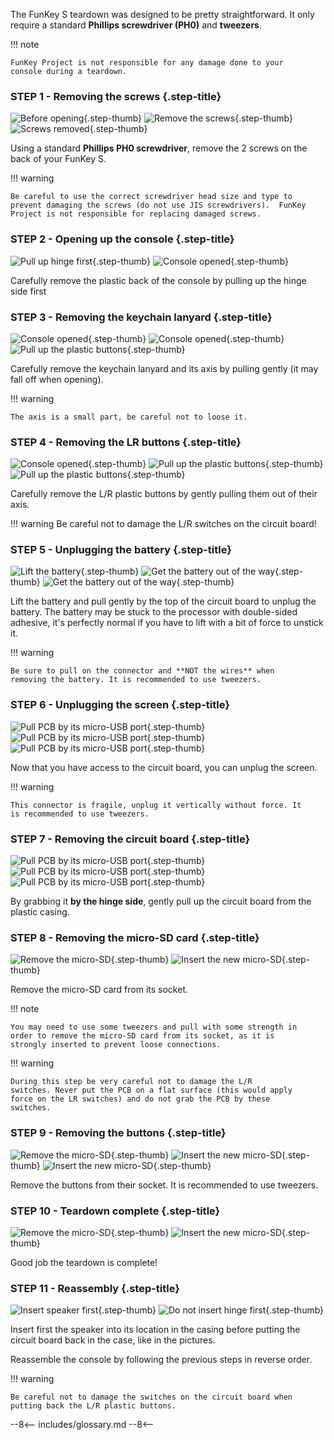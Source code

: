 The FunKey S teardown was designed to be
pretty straightforward. It only require a standard **Phillips
screwdriver (PH0)** and **tweezers**.

!!! note

    FunKey Project is not responsible for any damage done to your
    console during a teardown.

### **STEP 1 - Removing the screws** {.step-title}

![Before opening](/assets/images/disassembly/IMG_8800.jpg){.step-thumb}
![Remove the screws](/assets/images/disassembly/IMG_8801.jpg){.step-thumb}
![Screws removed](/assets/images/disassembly/IMG_8803.jpg){.step-thumb}

Using a standard **Phillips PH0 screwdriver**, remove the 2 screws on
the back of your FunKey S.

!!! warning

    Be careful to use the correct screwdriver head size and type to
    prevent damaging the screws (do not use JIS screwdrivers).  FunKey
    Project is not responsible for replacing damaged screws.

### **STEP 2 - Opening up the console** {.step-title}

![Pull up hinge first](/assets/images/disassembly/IMG_8848.jpg){.step-thumb}
![Console opened](/assets/images/disassembly/IMG_8989.jpg){.step-thumb}

Carefully remove the plastic back of the console by pulling up the
hinge side first

### **STEP 3 - Removing the keychain lanyard** {.step-title}

![Console opened](/assets/images/disassembly/IMG_8994.jpg){.step-thumb}
![Console opened](/assets/images/disassembly/IMG_8993.jpg){.step-thumb}
![Pull up the plastic buttons](/assets/images/disassembly/IMG_8896.jpg){.step-thumb}

Carefully remove the keychain lanyard and its axis by pulling gently
(it may fall off when opening).

!!! warning

    The axis is a small part, be careful not to loose it.

### **STEP 4 - Removing the LR buttons** {.step-title}

![Console opened](/assets/images/disassembly/IMG_8846.jpg){.step-thumb}
![Pull up the plastic buttons](/assets/images/disassembly/IMG_8844.jpg){.step-thumb}
![Pull up the plastic buttons](/assets/images/disassembly/IMG_8900.jpg){.step-thumb}

Carefully remove the L/R plastic buttons by gently pulling them out of
their axis.

!!! warning
    Be careful not to damage the L/R switches on the circuit board!

### **STEP 5 - Unplugging the battery** {.step-title}

![Lift the battery](/assets/images/disassembly/IMG_8818.jpg){.step-thumb}
![Get the battery out of the way](/assets/images/disassembly/IMG_8828.jpg){.step-thumb}
![Get the battery out of the way](/assets/images/disassembly/IMG_8986_arrow.jpg){.step-thumb}

Lift the battery and pull gently by the top of the circuit board to
unplug the battery. The battery may be stuck to the processor with
double-sided adhesive, it's perfectly normal if you have to lift with
a bit of force to unstick it.

!!! warning

    Be sure to pull on the connector and **NOT the wires** when
    removing the battery. It is recommended to use tweezers.

### **STEP 6 - Unplugging the screen** {.step-title}

![Pull PCB by its micro-USB port](/assets/images/disassembly/IMG_8964.jpg){.step-thumb}
![Pull PCB by its micro-USB port](/assets/images/disassembly/IMG_8963.jpg){.step-thumb}
![Pull PCB by its micro-USB port](/assets/images/disassembly/IMG_8938.jpg){.step-thumb}

Now that you have access to the circuit board, you can unplug the
screen.

!!! warning

    This connector is fragile, unplug it vertically without force. It
    is recommended to use tweezers.

### **STEP 7 - Removing the circuit board** {.step-title}

![Pull PCB by its micro-USB port](/assets/images/disassembly/IMG_8942.jpg){.step-thumb}
![Pull PCB by its micro-USB port](/assets/images/disassembly/IMG_8943.jpg){.step-thumb}
![Pull PCB by its micro-USB port](/assets/images/disassembly/IMG_8902.jpg){.step-thumb}

By grabbing it **by the hinge side**, gently pull up the circuit board
from the plastic casing.

### **STEP 8 - Removing the micro-SD card** {.step-title}

![Remove the micro-SD](/assets/images/disassembly/IMG_8961.jpg){.step-thumb}
![Insert the new micro-SD](/assets/images/disassembly/IMG_8957_nohand.jpg){.step-thumb}

Remove the micro-SD card from its socket.

!!! note

    You may need to use some tweezers and pull with some strength in
    order to remove the micro-SD card from its socket, as it is
    strongly inserted to prevent loose connections.

!!! warning

    During this step be very careful not to damage the L/R
    switches. Never put the PCB on a flat surface (this would apply
    force on the LR switches) and do not grab the PCB by these
    switches.

### **STEP 9 - Removing the buttons** {.step-title}

![Remove the micro-SD](/assets/images/disassembly/IMG_8934.jpg){.step-thumb}
![Insert the new micro-SD](/assets/images/disassembly/IMG_8905.jpg){.step-thumb}
![Insert the new micro-SD](/assets/images/disassembly/IMG_8933.jpg){.step-thumb}

Remove the buttons from their socket. It is recommended to use
tweezers.

### **STEP 10 - Teardown complete** {.step-title}

![Remove the micro-SD](/assets/images/disassembly/IMG_8975.jpg){.step-thumb}
![Insert the new micro-SD](/assets/images/disassembly/IMG_8983.jpg){.step-thumb}

Good job the teardown is complete!

### **STEP 11 - Reassembly** {.step-title}

![Insert speaker first](/assets/images/disassembly/IMG_9013_YES.jpg){.step-thumb}
![Do not insert hinge first](/assets/images/disassembly/IMG_9015_NO.jpg){.step-thumb}

Insert first the speaker into its location in the casing before
putting the circuit board back in the case, like in the pictures.

Reassemble the console by following the previous steps in reverse order.

!!! warning

    Be careful not to damage the switches on the circuit board when
    putting back the L/R plastic buttons.

--8<--
includes/glossary.md
--8<--
